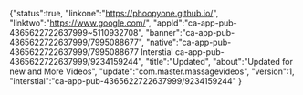 {"status":true,
"linkone":"https://phoopyone.github.io/",
"linktwo":"https://www.google.com/",
"appId":"ca-app-pub-4365622722637999~5110932708",
"banner":"ca-app-pub-4365622722637999/7995088677",
"native":"ca-app-pub-4365622722637999/7995088677 Interstial ca-app-pub-4365622722637999/9234159244",
"title":"Updated",
"about":"Updated for new and More Videos",
"update":"com.master.massagevideos",
"version":1,
"interstial":"ca-app-pub-4365622722637999/9234159244"
}
